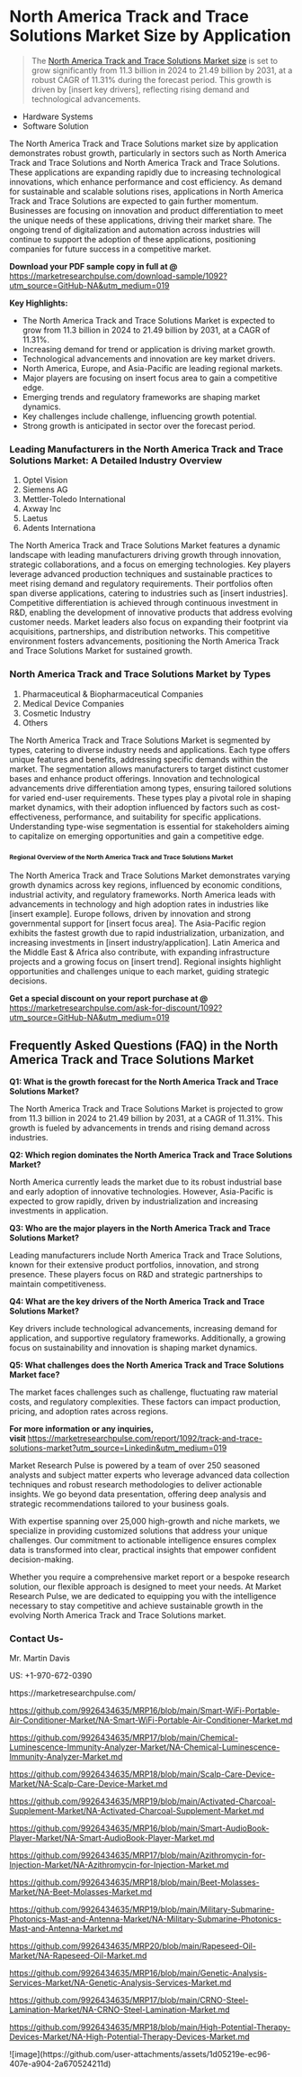 <h1>North America Track and Trace Solutions Market&nbsp;Size by Application</h1><blockquote><p>The <a href="https://marketresearchpulse.com/download-sample/1092?utm_source=GitHub-NA&amp;utm_medium=019">North America Track and Trace Solutions Market size</a> is set to grow significantly from 11.3 billion in 2024 to 21.49 billion by 2031, at a robust CAGR of 11.31% during the forecast period. This growth is driven by [insert key drivers], reflecting rising demand and technological advancements.</p></blockquote><ul><li>Hardware Systems <li> Software Solution</li></ul><p>The North America Track and Trace Solutions market size by application demonstrates robust growth, particularly in sectors such as North America Track and Trace Solutions and North America Track and Trace Solutions. These applications are expanding rapidly due to increasing technological innovations, which enhance performance and cost efficiency. As demand for sustainable and scalable solutions rises, applications in North America Track and Trace Solutions are expected to gain further momentum. Businesses are focusing on innovation and product differentiation to meet the unique needs of these applications, driving their market share. The ongoing trend of digitalization and automation across industries will continue to support the adoption of these applications, positioning companies for future success in a competitive market.</p><p><strong>Download your PDF sample copy in full at @ </strong><a href="https://marketresearchpulse.com/download-sample/1092?utm_source=GitHub-NA&amp;utm_medium=019">https://marketresearchpulse.com/download-sample/1092?utm_source=GitHub-NA&amp;utm_medium=019</a></p><p><strong>Key Highlights: </strong></p><ul><li>The North America Track and Trace Solutions Market is expected to grow from 11.3 billion in 2024 to 21.49 billion by 2031, at a CAGR of 11.31%.</li><li>Increasing demand for trend or application is driving market growth.</li><li>Technological advancements and innovation are key market drivers.</li><li>North America, Europe, and Asia-Pacific are leading regional markets.</li><li>Major players are focusing on insert focus area to gain a competitive edge.</li><li>Emerging trends and regulatory frameworks are shaping market dynamics.</li><li>Key challenges include challenge, influencing growth potential.</li><li>Strong growth is anticipated in sector over the forecast period.</li></ul><h3>Leading Manufacturers in the North America Track and Trace Solutions Market: A Detailed Industry Overview</h3><ol><li>Optel Vision</li><li>Siemens AG</li><li>Mettler-Toledo International</li><li>Axway Inc</li><li>Laetus</li><li>Adents Internationa</li></ol><div class="flex max-w-full flex-col flex-grow"><div class="min-h-8 text-message flex w-full flex-col items-end gap-2 whitespace-normal break-words [.text-message+&amp;]:mt-5" dir="auto" data-message-author-role="assistant" data-message-id="fd8432e4-4910-450d-b182-61b7bfb0a01f" data-message-model-slug="gpt-4o"><div class="flex w-full flex-col gap-1 empty:hidden first:pt-[3px]"><div class="markdown prose w-full break-words dark:prose-invert light"><p>The North America Track and Trace Solutions Market features a dynamic landscape with leading manufacturers driving growth through innovation, strategic collaborations, and a focus on emerging technologies. Key players leverage advanced production techniques and sustainable practices to meet rising demand and regulatory requirements. Their portfolios often span diverse applications, catering to industries such as [insert industries]. Competitive differentiation is achieved through continuous investment in R&amp;D, enabling the development of innovative products that address evolving customer needs. Market leaders also focus on expanding their footprint via acquisitions, partnerships, and distribution networks. This competitive environment fosters advancements, positioning the North America Track and Trace Solutions Market for sustained growth.</p></div></div></div></div><h3>North America Track and Trace Solutions Market by Types</h3><ol><li>Pharmaceutical & Biopharmaceutical Companies <li> Medical Device Companies <li> Cosmetic Industry <li> Others</li></ol><div class="flex max-w-full flex-col flex-grow"><div class="min-h-8 text-message flex w-full flex-col items-end gap-2 whitespace-normal break-words [.text-message+&amp;]:mt-5" dir="auto" data-message-author-role="assistant" data-message-id="084470be-0bb7-4664-bddf-5156b4f41249" data-message-model-slug="gpt-4o-mini"><div class="flex w-full flex-col gap-1 empty:hidden first:pt-[3px]"><div class="markdown prose w-full break-words dark:prose-invert light"><p>The North America Track and Trace Solutions Market is segmented by types, catering to diverse industry needs and applications. Each type offers unique features and benefits, addressing specific demands within the market. The segmentation allows manufacturers to target distinct customer bases and enhance product offerings. Innovation and technological advancements drive differentiation among types, ensuring tailored solutions for varied end-user requirements. These types play a pivotal role in shaping market dynamics, with their adoption influenced by factors such as cost-effectiveness, performance, and suitability for specific applications. Understanding type-wise segmentation is essential for stakeholders aiming to capitalize on emerging opportunities and gain a competitive edge.</p></div></div></div></div><h3><span style="font-size: 11px;">Regional Overview of the North America Track and Trace Solutions Market</span></h3><div class="flex max-w-full flex-col flex-grow"><div class="min-h-8 text-message flex w-full flex-col items-end gap-2 whitespace-normal break-words [.text-message+&amp;]:mt-5" dir="auto" data-message-author-role="assistant" data-message-id="e9038762-ce64-4e30-91c9-9bd413514231" data-message-model-slug="gpt-4o-mini"><div class="flex w-full flex-col gap-1 empty:hidden first:pt-[3px]"><div class="markdown prose w-full break-words dark:prose-invert light"><p>The North America Track and Trace Solutions Market demonstrates varying growth dynamics across key regions, influenced by economic conditions, industrial activity, and regulatory frameworks. North America leads with advancements in technology and high adoption rates in industries like [insert example]. Europe follows, driven by innovation and strong governmental support for [insert focus area]. The Asia-Pacific region exhibits the fastest growth due to rapid industrialization, urbanization, and increasing investments in [insert industry/application]. Latin America and the Middle East &amp; Africa also contribute, with expanding infrastructure projects and a growing focus on [insert trend]. Regional insights highlight opportunities and challenges unique to each market, guiding strategic decisions.</p></div></div></div></div><p><strong>Get a special discount on your report purchase at @ </strong><a href="https://marketresearchpulse.com/ask-for-discount/1092?utm_source=GitHub-NA&amp;utm_medium=019">https://marketresearchpulse.com/ask-for-discount/1092?utm_source=GitHub-NA&amp;utm_medium=019</a></p><h2>Frequently Asked Questions (FAQ) in the North America Track and Trace Solutions Market</h2><p><strong>Q1: What is the growth forecast for the North America Track and Trace Solutions Market?</strong></p><p>The North America Track and Trace Solutions Market is projected to grow from 11.3 billion in 2024 to 21.49 billion by 2031, at a CAGR of 11.31%. This growth is fueled by advancements in trends and rising demand across industries.</p><p><strong>Q2: Which region dominates the North America Track and Trace Solutions Market?</strong></p><p>North America currently leads the market due to its robust industrial base and early adoption of innovative technologies. However, Asia-Pacific is expected to grow rapidly, driven by industrialization and increasing investments in application.</p><p><strong>Q3: Who are the major players in the North America Track and Trace Solutions Market?</strong></p><p>Leading manufacturers include North America Track and Trace Solutions, known for their extensive product portfolios, innovation, and strong presence. These players focus on R&amp;D and strategic partnerships to maintain competitiveness.</p><p><strong>Q4: What are the key drivers of the North America Track and Trace Solutions Market?</strong></p><p>Key drivers include technological advancements, increasing demand for application, and supportive regulatory frameworks. Additionally, a growing focus on sustainability and innovation is shaping market dynamics.</p><p><strong>Q5: What challenges does the North America Track and Trace Solutions Market face?</strong></p><p>The market faces challenges such as challenge, fluctuating raw material costs, and regulatory complexities. These factors can impact production, pricing, and adoption rates across regions.</p><p><strong>For more information or any inquiries, visit&nbsp;</strong><a href="https://marketresearchpulse.com/report/1092/track-and-trace-solutions-market?utm_source=Linkedin&utm_medium=019">https://marketresearchpulse.com/report/1092/track-and-trace-solutions-market?utm_source=Linkedin&utm_medium=019</a></p><p>Market Research Pulse is powered by a team of over 250 seasoned analysts and subject matter experts who leverage advanced data collection techniques and robust research methodologies to deliver actionable insights. We go beyond data presentation, offering deep analysis and strategic recommendations tailored to your business goals.</p><p>With expertise spanning over 25,000 high-growth and niche markets, we specialize in providing customized solutions that address your unique challenges. Our commitment to actionable intelligence ensures complex data is transformed into clear, practical insights that empower confident decision-making.</p><p>Whether you require a comprehensive market report or a bespoke research solution, our flexible approach is designed to meet your needs. At Market Research Pulse, we are dedicated to equipping you with the intelligence necessary to stay competitive and achieve sustainable growth in the evolving North America Track and Trace Solutions market.</p><h3><strong>Contact Us-</strong></h3><p>Mr. Martin Davis</p><p>US: +1-970-672-0390</p><p>https://marketresearchpulse.com/</p><p><a href="https://github.com/9926434635/MRP16/blob/main/Smart-WiFi-Portable-Air-Conditioner-Market/NA-Smart-WiFi-Portable-Air-Conditioner-Market.md">https://github.com/9926434635/MRP16/blob/main/Smart-WiFi-Portable-Air-Conditioner-Market/NA-Smart-WiFi-Portable-Air-Conditioner-Market.md</a></p><p><a href="https://github.com/9926434635/MRP17/blob/main/Chemical-Luminescence-Immunity-Analyzer-Market/NA-Chemical-Luminescence-Immunity-Analyzer-Market.md">https://github.com/9926434635/MRP17/blob/main/Chemical-Luminescence-Immunity-Analyzer-Market/NA-Chemical-Luminescence-Immunity-Analyzer-Market.md</a></p><p><a href="https://github.com/9926434635/MRP18/blob/main/Scalp-Care-Device-Market/NA-Scalp-Care-Device-Market.md">https://github.com/9926434635/MRP18/blob/main/Scalp-Care-Device-Market/NA-Scalp-Care-Device-Market.md</a></p><p><a href="https://github.com/9926434635/MRP19/blob/main/Activated-Charcoal-Supplement-Market/NA-Activated-Charcoal-Supplement-Market.md">https://github.com/9926434635/MRP19/blob/main/Activated-Charcoal-Supplement-Market/NA-Activated-Charcoal-Supplement-Market.md</a></p><p><a href="https://github.com/9926434635/MRP16/blob/main/Smart-AudioBook-Player-Market/NA-Smart-AudioBook-Player-Market.md">https://github.com/9926434635/MRP16/blob/main/Smart-AudioBook-Player-Market/NA-Smart-AudioBook-Player-Market.md</a></p><p><a href="https://github.com/9926434635/MRP17/blob/main/Azithromycin-for-Injection-Market/NA-Azithromycin-for-Injection-Market.md">https://github.com/9926434635/MRP17/blob/main/Azithromycin-for-Injection-Market/NA-Azithromycin-for-Injection-Market.md</a></p><p><a href="https://github.com/9926434635/MRP18/blob/main/Beet-Molasses-Market/NA-Beet-Molasses-Market.md">https://github.com/9926434635/MRP18/blob/main/Beet-Molasses-Market/NA-Beet-Molasses-Market.md</a></p><p><a href="https://github.com/9926434635/MRP19/blob/main/Military-Submarine-Photonics-Mast-and-Antenna-Market/NA-Military-Submarine-Photonics-Mast-and-Antenna-Market.md">https://github.com/9926434635/MRP19/blob/main/Military-Submarine-Photonics-Mast-and-Antenna-Market/NA-Military-Submarine-Photonics-Mast-and-Antenna-Market.md</a></p><p><a href="https://github.com/9926434635/MRP20/blob/main/Rapeseed-Oil-Market/NA-Rapeseed-Oil-Market.md">https://github.com/9926434635/MRP20/blob/main/Rapeseed-Oil-Market/NA-Rapeseed-Oil-Market.md</a></p><p><a href="https://github.com/9926434635/MRP16/blob/main/Genetic-Analysis-Services-Market/NA-Genetic-Analysis-Services-Market.md">https://github.com/9926434635/MRP16/blob/main/Genetic-Analysis-Services-Market/NA-Genetic-Analysis-Services-Market.md</a></p><p><a href="https://github.com/9926434635/MRP17/blob/main/CRNO-Steel-Lamination-Market/NA-CRNO-Steel-Lamination-Market.md">https://github.com/9926434635/MRP17/blob/main/CRNO-Steel-Lamination-Market/NA-CRNO-Steel-Lamination-Market.md</a></p><p><a href="https://github.com/9926434635/MRP18/blob/main/High-Potential-Therapy-Devices-Market/NA-High-Potential-Therapy-Devices-Market.md">https://github.com/9926434635/MRP18/blob/main/High-Potential-Therapy-Devices-Market/NA-High-Potential-Therapy-Devices-Market.md</a></p>
![image](https://github.com/user-attachments/assets/1d05219e-ec96-407e-a904-2a670524211d)
